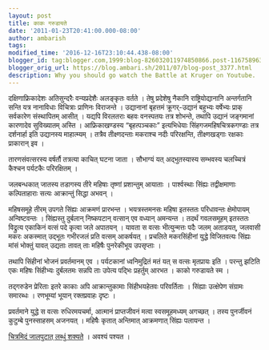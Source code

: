 ```yaml
---
layout: post
title: काकः गरुडायते
date: '2011-01-23T20:41:00.000-08:00'
author: ambarish
tags:
modified_time: '2016-12-16T23:10:44.438-08:00'
blogger_id: tag:blogger.com,1999:blog-826032011974850866.post-1167589636279540182
blogger_orig_url: https://blog.ambari.sh/2011/07/blog-post_3377.html
description: Why you should go watch the Battle at Kruger on Youtube.
---
```


दक्षिणाफ्रिकादेशः अतिसुन्दरैः वन्यप्रदेशैः अलङ्कृतः वर्तते । तेषु प्रदेशेषु नैकानि राष्ट्रियोद्यानानि अन्तर्गतानि सन्ति यत्र नानाविधाः विचित्राः प्राणिनः विराजन्ते । उद्यानानां बृहत्तमं क्रूगर्-उद्यानं बहुभ्यः वर्षेभ्यः प्राक् सर्वकारेण संस्थापितम् आसीत् । यद्यपि विरलतराः बहवः वनस्पतयः तत्र शोभन्ते, तथापि उद्यानं जङ्गमानां कारणादेव सुविख्यातम् अस्ति । आफ्रिकाखण्डस्य “बृहत्पञ्चकाः” इत्यभिधेयाः सिंहगजमहिषचित्रकगण्डाः तत्र दर्शनार्हा इति उद्यानस्य माहात्म्यम् । तत्रैव तीक्ष्णदन्ताः मकराश्च नदीः परिरक्षन्ति, तीक्ष्णखड्गाः रक्षकाः प्राकारान् इव ।

तारणसंवत्सरस्य वर्षर्तौ तत्रत्या काचित् घटना जाता । सौभाग्यं यत् अद्भुतस्यास्य सम्भवस्य चलच्चित्रं कैश्चन पर्यटकैः परिरक्षितम् ।

जलबन्धकात् जातस्य तडागस्य तीरे महिषाः तृष्णां प्रशान्तुम् आयाताः । पार्श्वस्थाः सिंह्यः तद्वीक्षमाणाः कल्पिताहाराः सत्यः आक्रान्तुं सिद्धा अभवन् ।

महिषसमूहे तीरम् उपगते सिंह्यः आक्रमणं प्रारभन्त । भयत्रस्तमनसः महिषा इतस्ततः परिधावन्तः क्षेमोपायम् अन्विष्टवन्तः । सिंह्यस्तु दुर्बलान् निष्कपटान् वत्सान् एव वध्यान् अमन्यन्त । तदर्थं गवलसमूहम् इतस्ततः विद्रुत्य एकाकिनं वत्सं पदे कृत्वा जले अपातयन् । यावता स वत्सः भीत्युन्मत्तः पदैः जलम् अताडयत्, जलवासी मकरः अकस्मात् उद्भूतः गभीरजलं प्रति वत्सम् आकर्षयत् । प्रचलिते मकरसिंहीनां युद्धे विजितवत्यः सिंह्यः मांसं भोक्तुं यावत् उद्यताः तावत् ताः महिषैः पुनरेकीभूय उपसृप्ताः ।

तथापि सिंहीनां भोजनं प्रवर्तमानम् एव । पर्यटकानां ध्वनिमुद्रितं मतं यत् स वत्सः मृतप्रायः इति । परन्तु झटिति एकः महिषः सिंहीभ्यः दुर्बलतमः सन्नपि ताः उपेत्य पद्भिः प्रहर्तुम् आरभत । काको गरुडायते स्म ।

तद्गरुडेन प्रेरिताः इतरे काकाः अपि आक्रान्तुकामाः सिंहीभयहेतवः परिवर्तिताः । सिंह्याः उत्क्षेपेण संग्रामः समारब्धः । रणभूम्यां भूयान् रक्तप्रवाहः दृष्टः ।

प्रवर्तमाने युद्धे स वत्सः रुधिरमयचर्मा, आत्मानं प्राप्तजीवनं मत्वा स्वसमूहमध्यम् अगच्छत् । तस्य पुनर्जीवनं कुटुम्बे पुनस्साहसम् अजनयत् । महिषैः कृतात् अन्तिमात् आक्रमणात् सिंह्यः पलायन्त ।

[चित्रमिदं जालपुटात् लब्धुं शक्यते](http://www.youtube.com/watch?v=LU8DDYz68kM) । अवश्यं पश्यत ।

